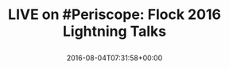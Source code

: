 ---
retweeted: false
source: <a href="https://periscope.tv" rel="nofollow">Periscope</a>
entities:
  hashtags:
  - text: Periscope
    indices:
    - '8'
    - '18'
  symbols: []
  user_mentions: []
  urls:
  - url: https://t.co/QivD0E79rJ
    expanded_url: https://www.pscp.tv/w/anGVbjM4OTg1MjF8MWVhSmJMcG53emtLWJlpJa3n4qbyr2pSFfvP2KAQNkGaHZX_b_bo7ujkv6AX
    display_url: pscp.tv/w/anGVbjM4OTg1…
    indices:
    - '47'
    - '70'
display_text_range:
- '0'
- '70'
favorite_count: '1'
id_str: '761102361645371392'
truncated: false
retweet_count: '0'
id: '761102361645371392'
possibly_sensitive: false
created_at: Thu Aug 04 07:31:58 +0000 2016
favorited: false
full_text: 'LIVE on #Periscope: Flock 2016 Lightning Talks'
lang: en
quote_url: https://www.pscp.tv/w/anGVbjM4OTg1MjF8MWVhSmJMcG53emtLWJlpJa3n4qbyr2pSFfvP2KAQNkGaHZX_b_bo7ujkv6AX
tags:
- Periscope
- pesos/twitter
date: '2016-08-04T07:31:58+00:00'
src: https://twitter.com/bascht/status/761102361645371392
original_url: https://twitter.com/bascht/status/761102361645371392
type: twitter_tweet
text: 'LIVE on #Periscope: Flock 2016 Lightning Talks'
title: 'LIVE on #Periscope: Flock 2016 Lightning Talks

  '

---